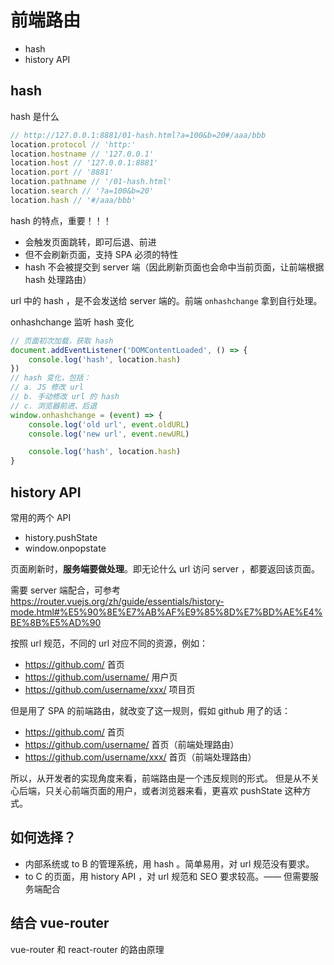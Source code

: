 # 前端路由

- hash
- history API

## hash

hash 是什么

```js
// http://127.0.0.1:8881/01-hash.html?a=100&b=20#/aaa/bbb
location.protocol // 'http:'
location.hostname // '127.0.0.1'
location.host // '127.0.0.1:8881'
location.port // '8881'
location.pathname // '/01-hash.html'
location.search // '?a=100&b=20'
location.hash // '#/aaa/bbb'
```

hash 的特点，重要！！！

- 会触发页面跳转，即可后退、前进
- 但不会刷新页面，支持 SPA 必须的特性
- hash 不会被提交到 server 端（因此刷新页面也会命中当前页面，让前端根据 hash 处理路由）

url 中的 hash ，是不会发送给 server 端的。前端 `onhashchange` 拿到自行处理。

onhashchange 监听 hash 变化

```js
// 页面初次加载，获取 hash
document.addEventListener('DOMContentLoaded', () => {
    console.log('hash', location.hash)
})
// hash 变化，包括：
// a. JS 修改 url
// b. 手动修改 url 的 hash
// c. 浏览器前进、后退
window.onhashchange = (event) => {
    console.log('old url', event.oldURL)
    console.log('new url', event.newURL)

    console.log('hash', location.hash)
}
```

## history API

常用的两个 API

- history.pushState
- window.onpopstate

页面刷新时，**服务端要做处理**。即无论什么 url 访问 server ，都要返回该页面。

需要 server 端配合，可参考 https://router.vuejs.org/zh/guide/essentials/history-mode.html#%E5%90%8E%E7%AB%AF%E9%85%8D%E7%BD%AE%E4%BE%8B%E5%AD%90

按照 url 规范，不同的 url 对应不同的资源，例如：

- https://github.com/ 首页
- https://github.com/username/ 用户页
- https://github.com/username/xxx/ 项目页

但是用了 SPA 的前端路由，就改变了这一规则，假如 github 用了的话：

- https://github.com/ 首页
- https://github.com/username/ 首页（前端处理路由）
- https://github.com/username/xxx/ 首页（前端处理路由）

所以，从开发者的实现角度来看，前端路由是一个违反规则的形式。
但是从不关心后端，只关心前端页面的用户，或者浏览器来看，更喜欢 pushState 这种方式。

## 如何选择？

- 内部系统或 to B 的管理系统，用 hash 。简单易用，对 url 规范没有要求。
- to C 的页面，用 history API ，对 url 规范和 SEO 要求较高。—— 但需要服务端配合

## 结合 vue-router

vue-router 和 react-router 的路由原理
